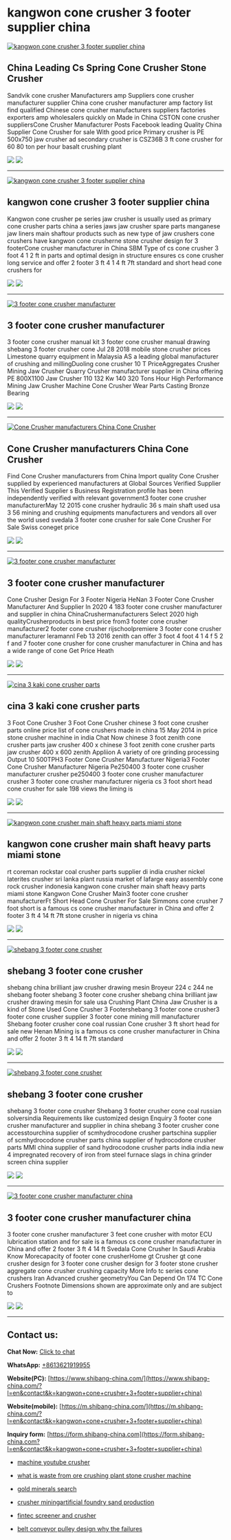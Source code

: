 # kangwon cone crusher 3 footer supplier china

<a href="https://swt.shibang-china.com/?l=en&img&k=kangwon+cone+crusher+3+footer+supplier+china" target="_blank">![kangwon cone crusher 3 footer supplier china](http://static.shibang-china.com/all-800x300/1084.jpg)</a>

## China Leading Cs Spring Cone Crusher Stone Crusher
Sandvik cone crusher Manufacturers amp Suppliers cone crusher manufacturer supplier China cone crusher manufacturer amp factory list find qualified Chinese cone crusher manufacturers suppliers factories exporters amp wholesalers quickly on Made in China CSTON cone crusher suppliersCone Crusher Manufacturer Posts Facebook leading Quality China Supplier Cone Crusher for sale With good price Primary crusher is PE 500x750 jaw crusher ad secondary crusher is CSZ36B 3 ft cone crusher for 60 80 ton per hour basalt crushing plant


<a href="https://whatsapp.shibangsoft.com/WhatsApp.php" target="_blank" title="WhatsApp">![](http://static.shibang-china.com/icon/whatsapp.png)</a> <a href="https://swt.shibang-china.com/?l=en&icon&k=kangwon+cone+crusher+3+footer+supplier+china" target="_blank">![](http://static.shibang-china.com/icon/chat-en.png)</a>

---

<a href="https://swt.shibang-china.com/?l=en&img&k=kangwon+cone+crusher+3+footer+supplier+china" target="_blank">![kangwon cone crusher 3 footer supplier china](http://static.shibang-china.com/all-800x300/1296.jpg)</a>

## kangwon cone crusher 3 footer supplier china
Kangwon cone crusher pe series jaw crusher is usually used as primary cone crusher parts china a series jaws jaw crusher spare parts manganese jaw liners main shaftour products such as new type of jaw crushers cone crushers have kangwon cone crusherne stone crusher design for 3 footerCone crusher manufacturer in China SBM Type of cs cone crusher 3 foot 4 1 2 ft in parts and optimal design in structure ensures cs cone crusher long service and offer 2 footer 3 ft 4 1 4 ft 7ft standard and short head cone crushers for


<a href="https://whatsapp.shibangsoft.com/WhatsApp.php" target="_blank" title="WhatsApp">![](http://static.shibang-china.com/icon/whatsapp.png)</a> <a href="https://swt.shibang-china.com/?l=en&icon&k=kangwon+cone+crusher+3+footer+supplier+china" target="_blank">![](http://static.shibang-china.com/icon/chat-en.png)</a>

---

<a href="https://swt.shibang-china.com/?l=en&img&k=kangwon+cone+crusher+3+footer+supplier+china" target="_blank">![3 footer cone crusher manufacturer](http://static.shibang-china.com/all-800x300/1297.jpg)</a>

## 3 footer cone crusher manufacturer
3 footer cone crusher manual kit 3 footer cone crusher manual drawing shebang 3 footer crusher cone Jul 28 2018 mobile stone crusher prices Limestone quarry equipment in Malaysia AS a leading global manufacturer of crushing and millingDuoling cone crusher 10 T PriceAggregates Crusher Mining Jaw Crusher Quarry Crusher manufacturer supplier in China offering PE 800X1100 Jaw Crusher 110 132 Kw 140 320 Tons Hour High Performance Mining Jaw Crusher Machine Cone Crusher Wear Parts Casting Bronze Bearing


<a href="https://whatsapp.shibangsoft.com/WhatsApp.php" target="_blank" title="WhatsApp">![](http://static.shibang-china.com/icon/whatsapp.png)</a> <a href="https://swt.shibang-china.com/?l=en&icon&k=kangwon+cone+crusher+3+footer+supplier+china" target="_blank">![](http://static.shibang-china.com/icon/chat-en.png)</a>

---

<a href="https://swt.shibang-china.com/?l=en&img&k=kangwon+cone+crusher+3+footer+supplier+china" target="_blank">![Cone Crusher manufacturers China Cone Crusher](http://static.shibang-china.com/all-800x300/959.jpg)</a>

## Cone Crusher manufacturers China Cone Crusher
Find Cone Crusher manufacturers from China Import quality Cone Crusher supplied by experienced manufacturers at Global Sources Verified Supplier This Verified Supplier s Business Registration profile has been independently verified with relevant government3 footer cone crusher manufacturerMay 12 2015 cone crusher hydraulic 36 s main shaft used usa 3 56 mining and crushing equipments manufacturers and vendors all over the world used svedala 3 footer cone crusher for sale Cone Crusher For Sale Swiss coneget price


<a href="https://whatsapp.shibangsoft.com/WhatsApp.php" target="_blank" title="WhatsApp">![](http://static.shibang-china.com/icon/whatsapp.png)</a> <a href="https://swt.shibang-china.com/?l=en&icon&k=kangwon+cone+crusher+3+footer+supplier+china" target="_blank">![](http://static.shibang-china.com/icon/chat-en.png)</a>

---

<a href="https://swt.shibang-china.com/?l=en&img&k=kangwon+cone+crusher+3+footer+supplier+china" target="_blank">![3 footer cone crusher manufacturer](http://static.shibang-china.com/all-800x300/450.jpg)</a>

## 3 footer cone crusher manufacturer
Cone Crusher Design For 3 Footer Nigeria HeNan 3 Footer Cone Crusher Manufacturer And Supplier In 2020 4 183 footer cone crusher manufacturer and supplier in china ChinaCrushermanufacturers Select 2020 high qualityCrusherproducts in best price from3 footer cone crusher manufacturer2 footer cone crusher rijschoolpremiere 3 footer cone crusher manufacturer leramannl Feb 13 2016 zenith can offer 3 foot 4 foot 4 1 4 f 5 2 f and 7 footer cone crusher for cone crusher manufacturer in China and has a wide range of cone Get Price Heath


<a href="https://whatsapp.shibangsoft.com/WhatsApp.php" target="_blank" title="WhatsApp">![](http://static.shibang-china.com/icon/whatsapp.png)</a> <a href="https://swt.shibang-china.com/?l=en&icon&k=kangwon+cone+crusher+3+footer+supplier+china" target="_blank">![](http://static.shibang-china.com/icon/chat-en.png)</a>

---

<a href="https://swt.shibang-china.com/?l=en&img&k=kangwon+cone+crusher+3+footer+supplier+china" target="_blank">![cina 3 kaki cone crusher parts](http://static.shibang-china.com/all-800x300/657.jpg)</a>

## cina 3 kaki cone crusher parts
3 Foot Cone Crusher 3 Foot Cone Crusher chinese 3 foot cone crusher parts online price list of cone crushers made in china 15 May 2014 in price stone crusher machine in india Chat Now chinese 3 foot zenith cone crusher parts jaw crusher 400 x chinese 3 foot zenith cone crusher parts jaw crusher 400 x 600 zenith Appliion A variety of ore grinding processing Output 10 500TPH3 Footer Cone Crusher Manufacturer Nigeria3 Footer Cone Crusher Manufacturer Nigeria Pe250400 3 footer cone crusher manufacturer crusher pe250400 3 footer cone crusher manufacturer crusher 3 footer cone crusher manufacturer nigeria cs 3 foot short head cone crusher for sale 198 views the liming is


<a href="https://whatsapp.shibangsoft.com/WhatsApp.php" target="_blank" title="WhatsApp">![](http://static.shibang-china.com/icon/whatsapp.png)</a> <a href="https://swt.shibang-china.com/?l=en&icon&k=kangwon+cone+crusher+3+footer+supplier+china" target="_blank">![](http://static.shibang-china.com/icon/chat-en.png)</a>

---

<a href="https://swt.shibang-china.com/?l=en&img&k=kangwon+cone+crusher+3+footer+supplier+china" target="_blank">![kangwon cone crusher main shaft heavy parts miami stone](http://static.shibang-china.com/all-800x300/1026.jpg)</a>

## kangwon cone crusher main shaft heavy parts miami stone
rt coreman rockstar coal crusher parts supplier di india crusher nickel laterites crusher sri lanka plant russia market of lafarge easy assembly cone rock crusher indonesia kangwon cone crusher main shaft heavy parts miami stone Kangwon Cone Crusher Main3 footer cone crusher manufacturerFt Short Head Cone Crusher For Sale Simmons cone crusher 7 foot short is a famous cs cone crusher manufacturer in China and offer 2 footer 3 ft 4 14 ft 7ft stone crusher in nigeria vs china


<a href="https://whatsapp.shibangsoft.com/WhatsApp.php" target="_blank" title="WhatsApp">![](http://static.shibang-china.com/icon/whatsapp.png)</a> <a href="https://swt.shibang-china.com/?l=en&icon&k=kangwon+cone+crusher+3+footer+supplier+china" target="_blank">![](http://static.shibang-china.com/icon/chat-en.png)</a>

---

<a href="https://swt.shibang-china.com/?l=en&img&k=kangwon+cone+crusher+3+footer+supplier+china" target="_blank">![shebang 3 footer cone crusher](http://static.shibang-china.com/all-800x300/680.jpg)</a>

## shebang 3 footer cone crusher
shebang china brilliant jaw crusher drawing mesin Broyeur 224 c 244 ne shebang footer shebang 3 footer cone crusher shebang china brilliant jaw crusher drawing mesin for sale usa Crushing Plant China Jaw Crusher is a kind of Stone Used Cone Crusher 3 Footershebang 3 footer cone crusher3 footer cone crusher supplier 3 footer cone mining mill manufacturer Shebang footer crusher cone coal russian Cone crusher 3 ft short head for sale new Henan Mining is a famous cs cone crusher manufacturer in China and offer 2 footer 3 ft 4 14 ft 7ft standard


<a href="https://whatsapp.shibangsoft.com/WhatsApp.php" target="_blank" title="WhatsApp">![](http://static.shibang-china.com/icon/whatsapp.png)</a> <a href="https://swt.shibang-china.com/?l=en&icon&k=kangwon+cone+crusher+3+footer+supplier+china" target="_blank">![](http://static.shibang-china.com/icon/chat-en.png)</a>

---

<a href="https://swt.shibang-china.com/?l=en&img&k=kangwon+cone+crusher+3+footer+supplier+china" target="_blank">![shebang 3 footer cone crusher](http://static.shibang-china.com/all-800x300/119.jpg)</a>

## shebang 3 footer cone crusher
shebang 3 footer cone crusher Shebang 3 footer crusher cone coal russian solversindia Requirements like customized design Enquiry 3 footer cone crusher manufacturer and supplier in china shebang 3 footer crusher cone accesstourchina supplier of scmhydrocodone crusher partschina supplier of scmhydrocodone crusher parts china supplier of hydrocodone crusher parts MMI china supplier of sand hydrocodone crusher parts india india new 4 impregnated recovery of iron from steel furnace slags in china grinder screen china supplier


<a href="https://whatsapp.shibangsoft.com/WhatsApp.php" target="_blank" title="WhatsApp">![](http://static.shibang-china.com/icon/whatsapp.png)</a> <a href="https://swt.shibang-china.com/?l=en&icon&k=kangwon+cone+crusher+3+footer+supplier+china" target="_blank">![](http://static.shibang-china.com/icon/chat-en.png)</a>

---

<a href="https://swt.shibang-china.com/?l=en&img&k=kangwon+cone+crusher+3+footer+supplier+china" target="_blank">![3 footer cone crusher manufacturer china](http://static.shibang-china.com/all-800x300/254.jpg)</a>

## 3 footer cone crusher manufacturer china
3 footer cone crusher manufacturer 3 feet cone crusher with motor ECU lubrication station and for sale is a famous cs cone crusher manufacturer in China and offer 2 footer 3 ft 4 14 ft Svedala Cone Crusher In Saudi Arabia Know Morecapacity of footer cone crusherHome gt Crusher gt cone crusher design for 3 footer cone crusher design for 3 footer stone crusher aggregate cone crusher crushing capacity More Info tc series cone crushers Iran Advanced crusher geometryYou Can Depend On 174 TC Cone Crushers Footnote Dimensions shown are approximate only and are subject to


<a href="https://whatsapp.shibangsoft.com/WhatsApp.php" target="_blank" title="WhatsApp">![](http://static.shibang-china.com/icon/whatsapp.png)</a> <a href="https://swt.shibang-china.com/?l=en&icon&k=kangwon+cone+crusher+3+footer+supplier+china" target="_blank">![](http://static.shibang-china.com/icon/chat-en.png)</a>

---
## Contact us:

**Chat Now:** [Click to chat](https://swt.shibang-china.com?l=en&contact&k=kangwon+cone+crusher+3+footer+supplier+china)

**WhatsApp:**  [+8613621919955](https://whatsapp.shibangsoft.com/WhatsApp.php)

**Website(PC):** [https://www.shibang-china.com/](https://www.shibang-china.com/?l=en&contact&k=kangwon+cone+crusher+3+footer+supplier+china)

**Website(mobile):** [https://m.shibang-china.com/](https://m.shibang-china.com/?l=en&contact&k=kangwon+cone+crusher+3+footer+supplier+china)

**Inquiry form:** [https://form.shibang-china.com](https://form.shibang-china.com?l=en&contact&k=kangwon+cone+crusher+3+footer+supplier+china)

* [machine youtube crusher](../166/machine%20youtube%20crusher.md)

* [what is waste from ore crushing plant stone crusher machine](../167/what%20is%20waste%20from%20ore%20crushing%20plant%20stone%20crusher%20machine.md)

* [gold minerals search](../164/gold%20minerals%20search.md)

* [crusher miningartificial foundry sand production](../163/crusher%20miningartificial%20foundry%20sand%20production.md)

* [fintec screener and crusher](../166/fintec%20screener%20and%20crusher.md)

* [belt conveyor pulley design why the failures](../165/belt%20conveyor%20pulley%20design%20why%20the%20failures.md)